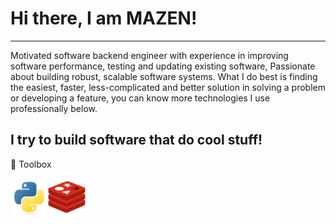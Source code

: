# Hi there, I am MAZEN!
---
Motivated software backend engineer with experience in improving software performance, testing and updating existing software, Passionate about building robust, scalable software systems.
What I do best is finding the easiest, faster, less-complicated and better solution in solving a problem or developing a feature, you can know more technologies I use professionally below.

I try to build software that do cool stuff!
----------
🧰 Toolbox  


<img align="left" alt="Python" width="60px" src="https://github.com/devicons/devicon/blob/master/icons/python/python-original.svg" />
<img align="left" alt="Redis" width="60px" src="https://github.com/devicons/devicon/blob/master/icons/redis/redis-original.svg" />
